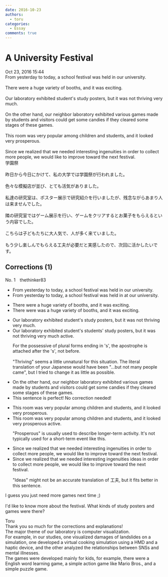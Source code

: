 ```yaml
---
date: 2016-10-23
authors:
  - toru
categories:
  - Essay
comments: true
---
```


# A University Festival
<div class="date">Oct 23, 2016 15:44</div>
<div id="post"><div id="body_show_ori">
From yesterday to today, a school festival was held in our university.<br/><br/>There were a huge variety of booths, and it was exciting.<br/><br/>Our laboratory exhibited student's study posters, but it was not thriving very much.<br/><br/>On the other hand, our neighbor laboratory exhibited various games made by students and visitors could get some candies if they cleared some stages of these games.<br/><br/>This room was very popular among children and students, and it looked very prosperous.<br/><br/>Since we realized that we needed interesting ingenuities in order to collect more people, we would like to improve toward the next festival. 
</div></div>

<!-- more -->

<div id="post_ja"><div id="body_show_mo">
学園祭<br/><br/>昨日から今日にかけて、私の大学では学園祭が行われました。<br/><br/>色々な模擬店が並び、とても活気がありました。<br/><br/>私達の研究室は、ポスター展示で研究紹介を行いましたが、残念ながらあまり人は来ませんでした。<br/><br/>隣の研究室ではゲーム展示を行い、ゲームをクリアするとお菓子をもらえるという内容でした。<br/><br/>こちらは子どもたちに大人気で、人が多く来ていました。<br/><br/>もう少し楽しんでもらえる工夫が必要だと実感したので、次回に活かしたいです。
</div></div>

## Corrections (1)
<div id="block"><div class="first_name"> No. 1　<span class="just_name">thethinker83</span></div><div id="block2">
<ul class="correction_field">
<li class="incorrect">From yesterday to today, a school festival was held in our university.</li>
<li class="corrected correct">
From yesterday to today, a school festival was held <span class="sline"><span class="f_red">in</span></span> <span class="f_blue">at </span>our university.
</li>
</ul>
<ul class="correction_field">
<li class="incorrect">There were a huge variety of booths, and it was exciting.</li>
<li class="corrected correct">
There <span class="sline"><span class="f_red">were</span></span> <span class="f_blue">was </span>a huge variety of booths, and it was exciting.
</li>
</ul>
<ul class="correction_field">
<li class="incorrect">Our laboratory exhibited student's study posters, but it was not thriving very much.</li>
<li class="corrected correct">
Our laboratory exhibited <span class="sline"><span class="f_red">student's</span></span> <span class="f_blue">students' </span>study posters, but it was not <span class="sline"><span class="f_red">thriving</span></span> very <span class="sline"><span class="f_red">much</span></span> <span class="f_blue">active</span>.
<p class="correction_comment">For the possessive of plural forms ending in 's', the apostrophe is attached after the 's', not before.<br/><br/>"Thriving" seems a little unnatural for this situation.  The literal translation of your Japanese would have been "...but not many people came", but I tried to change it as little as possible.</p>
</li>
</ul>
<ul class="correction_field">
<li class="incorrect">On the other hand, our neighbor laboratory exhibited various games made by students and visitors could get some candies if they cleared some stages of these games.</li>
<li class="corrected perfect">This sentence is perfect! No correction needed!</li>
</ul>
<ul class="correction_field">
<li class="incorrect">This room was very popular among children and students, and it looked very prosperous.</li>
<li class="corrected correct">
This room was very popular among children and students, and it looked very <span class="sline"><span class="f_red">prosperous</span></span> <span class="f_blue">active</span>.
<p class="correction_comment">"Prosperous" is usually used to describe longer-term activity.  It's not typically used for a short-term event like this.</p>
</li>
</ul>
<ul class="correction_field">
<li class="incorrect">Since we realized that we needed interesting ingenuities in order to collect more people, we would like to improve toward the next festival.</li>
<li class="corrected correct">
Since we realized that we needed interesting <span class="sline"><span class="f_red">ingenuities</span></span> <span class="f_blue">ideas</span> in order to collect more people, we would like to improve toward the next festival.
<p class="correction_comment">"Ideas" might not be an accurate translation of 工夫, but it fits better in this sentence.</p>
</li>
</ul>
<p class="comment_small">
 I guess you just need more games next time ;)
 <br/>
 <br/>
 I'd like to know more about the festival.  What kinds of study posters and games were there?
</p>

</div><div class="name"><span class="just_name">Toru</span><br>
Thank you so much for the corrections and explanations!<br/>The major theme of our laboratory is computer visualization.<br/>For example, in our studies, one visualized damages of landslides on a simulation, one developed a virtual cooking simulation using a HMD and a haptic device, and the other analyzed the relationships between SNSs and mental illnesses.<br/>The games were developed mainly for kids, for example, there were a English word learning game, a simple action game like Mario Bros., and a simple puzzle game.
</div>
</div>
